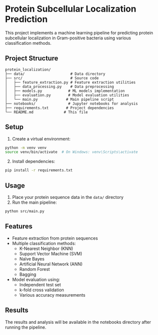 # Protein Subcellular Localization Prediction

This project implements a machine learning pipeline for predicting protein subcellular localization in Gram-positive bacteria using various classification methods.

## Project Structure
```
protein_localization/
├── data/                     # Data directory
├── src/                      # Source code
│   ├── feature_extraction.py # Feature extraction utilities
│   ├── data_processing.py    # Data preprocessing
│   ├── models.py            # ML models implementation
│   ├── evaluation.py        # Model evaluation utilities
│   └── main.py             # Main pipeline script
├── notebooks/               # Jupyter notebooks for analysis
├── requirements.txt        # Project dependencies
└── README.md              # This file
```

## Setup
1. Create a virtual environment:
```bash
python -m venv venv
source venv/bin/activate  # On Windows: venv\Scripts\activate
```

2. Install dependencies:
```bash
pip install -r requirements.txt
```

## Usage
1. Place your protein sequence data in the `data/` directory
2. Run the main pipeline:
```bash
python src/main.py
```

## Features
- Feature extraction from protein sequences
- Multiple classification methods:
  - K-Nearest Neighbor (KNN)
  - Support Vector Machine (SVM)
  - Naïve Bayes
  - Artificial Neural Network (ANN)
  - Random Forest
  - Bagging
- Model evaluation using:
  - Independent test set
  - k-fold cross validation
  - Various accuracy measurements

## Results
The results and analysis will be available in the notebooks directory after running the pipeline. 